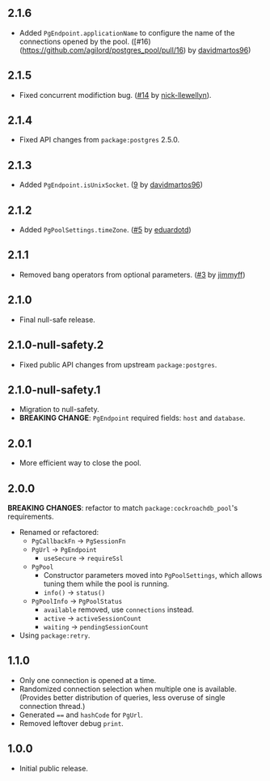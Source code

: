 ## 2.1.6

- Added `PgEndpoint.applicationName` to configure the name of the connections opened by the pool. ([#16)(https://github.com/agilord/postgres_pool/pull/16) by [davidmartos96](https://github.com/davidmartos96))

## 2.1.5

- Fixed concurrent modifiction bug. ([#14](https://github.com/agilord/postgres_pool/pull/14) by [nick-llewellyn](https://github.com/nick-llewellyn)).

## 2.1.4

- Fixed API changes from `package:postgres` 2.5.0.

## 2.1.3

- Added `PgEndpoint.isUnixSocket`. ([9](https://github.com/agilord/postgres_pool/pull/9) by [davidmartos96](https://github.com/davidmartos96))

## 2.1.2

- Added `PgPoolSettings.timeZone`. ([#5](https://github.com/agilord/postgres_pool/pull/5) by [eduardotd](https://github.com/eduardotd))

## 2.1.1

- Removed bang operators from optional parameters. ([#3](https://github.com/agilord/postgres_pool/pull/3) by [jimmyff](https://github.com/jimmyff))

## 2.1.0

- Final null-safe release.

## 2.1.0-null-safety.2

- Fixed public API changes from upstream `package:postgres`.

## 2.1.0-null-safety.1

- Migration to null-safety.
- **BREAKING CHANGE**: `PgEndpoint` required fields: `host` and `database`.

## 2.0.1

- More efficient way to close the pool.

## 2.0.0

**BREAKING CHANGES**: refactor to match `package:cockroachdb_pool`'s requirements.

- Renamed or refactored:
  - `PgCallbackFn` -> `PgSessionFn`
  - `PgUrl` -> `PgEndpoint`
    - `useSecure` -> `requireSsl`
  - `PgPool`
    - Constructor parameters moved into `PgPoolSettings`, which allows
      tuning them while the pool is running.
    - `info()` -> `status()`
  - `PgPoolInfo` -> `PgPoolStatus`
    - `available` removed, use `connections` instead.
    - `active` -> `activeSessionCount`
    - `waiting` -> `pendingSessionCount`
- Using `package:retry`.

## 1.1.0

- Only one connection is opened at a time.
- Randomized connection selection when multiple one is available.
  (Provides better distribution of queries, less overuse of single connection thread.)
- Generated `==` and `hashCode` for `PgUrl`.
- Removed leftover debug `print`.

## 1.0.0

- Initial public release.

